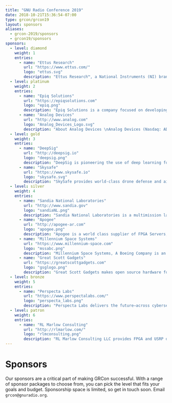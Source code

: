 ```yaml
---
title: "GNU Radio Conference 2019"
date: 2018-10-21T15:36:54-07:00
type: grcon/grcon19
layout: sponsors
aliases:
  - grcon-2019/sponsors
  - grcon19/sponsors
sponsors:
  - level: diamond
    weight: 1
    entries:
      - name: "Ettus Research"
        url: "https://www.ettus.com/"
        logo: "ettus.svg"
        description: "Ettus Research™, a National Instruments (NI) brand since 2010, is the world’s leading supplier of software defined radio platforms, including the Universal Software Radio Peripheral (USRP™) family of products. By supporting a wide variety of development environments on an expansive portfolio of high performance RF hardware, the USRP platform is the SDR platform of choice for thousands of engineers, scientists and students worldwide for algorithm development, exploration, prototyping and deployment for next generation wireless technologies across a wide variety of applications."
  - level: platinum
    weight: 2
    entries:
      - name: "Epiq Solutions"
        url: "https://epiqsolutions.com"
        logo: "epiq.png"
        description: "Epiq Solutions is a company focused on developing state of the art software defined radio platforms and sensors that push the limits of small form factor, integration and low power consumption. These products are used by customers around the world in multiple business sectors, including commercial, research and security/defense applications. In addition to radio platform expertise, Epiq Solutions specializes in developing integrated RF sensing products and signal processing applications that run on these platforms. These applications leverage decades of experience in the commercial wireless industry, enabling unique capabilities that support 2G/3G/4G cellular as well as other commercial wireless communications standards."
      - name: "Analog Devices"
        url: "http://www.analog.com"
        logo: "Analog_Devices_Logo.svg"
        description: "About Analog Devices \nAnalog Devices (Nasdaq: ADI) is the leading global high-performance analog technology company dedicated to solving the toughest engineering challenges. We enable our customers to interpret the world around us by intelligently bridging the physical and digital with unmatched technologies that sense, measure, power, connect and interpret. Visit [www.analog.com](http://www.analog.com)."
  - level: gold
    weight: 3
    entries:
      - name: "DeepSig"
        url: "http://deepsig.io"
        logo: "deepsig.png"
        description: "DeepSig is pioneering the use of deep learning for signal processing and radio systems, developing fundamentally new methodologies for the design and optimization of wireless communications. Our approach uses AI to learn optimized models directly from data rather than manually designing specialized algorithms, creating communications systems that excel in complex environments and are optimized end-to-end. By creating new tools, algorithms, and approaches for signal processing systems, DeepSig is able to achieve unparalleled results in system performance. DeepSig's engineers have published many of the seminal scientific papers in this area, and are the technical leaders in building real-world practical systems with this technology."
      - name: "Skysafe"
        url: "https://www.skysafe.io"
        logo: "skysafe.svg"
        description: "SkySafe provides world-class drone defense and airspace control solutions. Founded in 2015 in San Diego, CA, our team consists of drone experts from MIT, UC San Diego, the Air Force Research Lab, and more. Our industry and intellectual experience includes leaders from the fields of security research, RF engineering, academia, and the military. We are a collection of diverse, capable, and hard working professionals who enjoy attacking the hardest challenges--we also have a lot of fun."
  - level: silver
    weight: 4
    entries:
      - name: "Sandia National Laboratories"
        url: "http://www.sandia.gov"
        logo: "sandiaNL.png"
        description: "Sandia National Laboratories is a multimission laboratory operated by National Technology and Engineering Solutions of Sandia LLC, a wholly owned subsidiary of Honeywell International Inc., for the U.S. Department of Energy’s National Nuclear Security Administration. Sandia Labs has major research and development responsibilities in nuclear deterrence, global security, defense, energy technologies and economic competitiveness, with main facilities in Albuquerque, New Mexico, and Livermore, California."
      - name: "Apogee"
        url: "http://apogee-ar.com"
        logo: "apogee.png"
        description: "Apogee is a world class supplier of FPGA Servers, FMC ADCs/DACs, and Heterogeneous Computing Platforms. Apogee also develops advanced FPGA based Digital Signal Processing applications for government and commercial users. Some of our firmware IP includes 10 GbE Ethernet, Packet Switches, High Channel Count Digital Down Converters, Demodulators, Fast Filter Banks, JESD204B, and Precise Time Stamping. Along with our DSP capability Apogee has significant experience with RF design and wideband RF signal processing."
      - name: "Millennium Space Systems"
        url: "https://www.millennium-space.com"
        logo: "mssabc.png"
        description: "Millennium Space Systems, A Boeing Company is an industry pace-setter and leader in the design & development of advanced small-to-medium class satellites ranging from 20 kg to over 4,000 kg. Our focus is on delivering to our customers bleeding edge performance space systems and components, significantly faster and more affordably, with the bottom line tenet that it has to work as designed. As part of our vertically integrated satellite design & development infrastructure, we are developing next generation RF capabilities (i.e., user apps and supporting waveforms) on smaller, lower power, lower cost, space-ruggedized SDR platforms. As a proud sponsor of GRCon19, Millennium Space Systems strives to foster cooperation and help to bring together the software defined radio and the satellite communities."
      - name: "Great Scott Gadgets"
        url: "https://greatscottgadgets.com"
        logo: "gsglogo.png"
        description: "Great Scott Gadgets makes open source hardware for innovative people. We design and produce tools like HackRF, Ubertooth, and GreatFET, and we strive to provide education to the community- both online and through industry events. Most importantly, we support the community by releasing all of our hardware, software, and educational content under open source licenses. Visit https://greatscottgadgets.com/ and follow @GSGlabs on Twitter to learn more."
  - level: bronze
    weight: 5
    entries:
      - name: "Perspecta Labs"
        url: "https://www.perspectalabs.com/"
        logo: "perspecta_labs.png"
        description: "Perspecta Labs delivers the future—across cybersecurity, mobility, analytics and networking—to government and commercial customers worldwide. We develop and deliver innovative solutions that work at scale and in complex, real-world environments—making an impact in defense, communications, energy, transportation, finance and health care. Our culture celebrates collaboration and teamwork built on deep expertise, industry leadership, enthusiastic and knowledgeable colleagues, and a rich network of university relationships. From smart cities to smart phones, intelligent battlefields to autonomous systems, Perspecta Labs’ 200+ scientists, engineers and analysts are solving tomorrow’s problems, today."
  - level: patron
    weight: 6
    entries:
      - name: "RL Marlow Consulting"
        url: "http://rlmarlow.com/"
        logo: "rlmconsulting.png"
        description: "RL Marlow Consulting LLC provides FPGA and USRP design services and expertise. Founded in 2017 by Ryan Marlow. Ryan has worked directly with Ettus Research and a number of their customers. Some examples of work Ryan has done for his clients: wrapped proprietary ip cores into the RFNoC framework to run on a USRP device, developed custom RFNoC blocks that meet customers' needs, devised multi-USRP schemes, using UHD, to have multiple devices work in parallel for more complex tasks, and much more. Outside of the USRP space, Ryan has worked on more general FPGA projects and even custom EDA tools for FPGA that has given him a deep understanding of the inner workings of FPGA."
---
```


# Sponsors

Our sponsors are a critical part of making GRCon successful. With a range of sponsor packages to choose from, you can pick the level that fits your goals and budget. Sponsorship space is limited, so get in touch soon. Email `grcon@gnuradio.org`.
